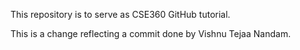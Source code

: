 This repository is to serve as CSE360 GitHub tutorial.

This is a change reflecting a commit done by Vishnu Tejaa Nandam.